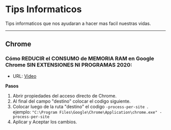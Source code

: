 # Tips Informaticos

Tips informaticos que nos ayudaran a hacer mas facil nuestras vidas.

---

## Chrome

### Cómo REDUCIR el CONSUMO de MEMORIA RAM en Google Chrome SIN EXTENSIONES NI PROGRAMAS 2020:

- URL: [Video](https://www.youtube.com/watch?v=8F_VnzvrdxY "Video")

**Pasos**

1. Abrir propiedades del acceso directo de Chrome.
2. Al final del campo "destino" colocar el codigo siguiente.
3. Colocar luego de la ruta "destino" el codigo `-process-per-site `. ejemplo: `"C:\Program Files\Google\Chrome\Application\chrome.exe" -process-per-site`
4. Aplicar y Aceptar los cambios.
